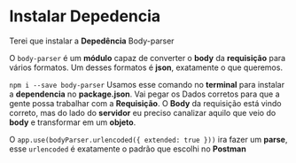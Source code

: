 # Instalar Depedencia
Terei que instalar a **Depedência** Body-parser

O `body-parser` é um **módulo** capaz de converter o **body** da **requisição** para vários formatos. Um desses formatos é **json**, exatamente o que queremos.

`npm i --save body-parser` Usamos esse comando no **terminal** para instalar a **dependencia** no **package.json**.
Vai pegar os Dados corretos para que a gente possa trabalhar com a **Requisição**. O **Body** da requisição está vindo correto, mas do lado do **servidor** eu preciso canalizar aquilo que veio do **body** e transformar em um **objeto**.

O `app.use(bodyParser.urlencoded({ extended: true }))` ira fazer um **parse**, esse `urlencoded` é exatamente o padrão que escolhi no **Postman**